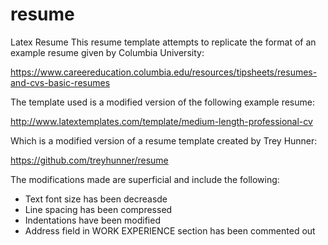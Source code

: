 # resume
Latex Resume
This resume template attempts to replicate the format of an example resume given by Columbia University:

https://www.careereducation.columbia.edu/resources/tipsheets/resumes-and-cvs-basic-resumes

The template used is a modified version of the following example resume:

http://www.latextemplates.com/template/medium-length-professional-cv

Which is a modified version of a resume template created by Trey Hunner:

https://github.com/treyhunner/resume

The modifications made are superficial and include the following:
<ul>
<li>Text font size has been decreasde</li>
<li>Line spacing has been compressed</li>
<li>Indentations have been modified</li>
<li>Address field in WORK EXPERIENCE section has been commented out</li>
</ul>
